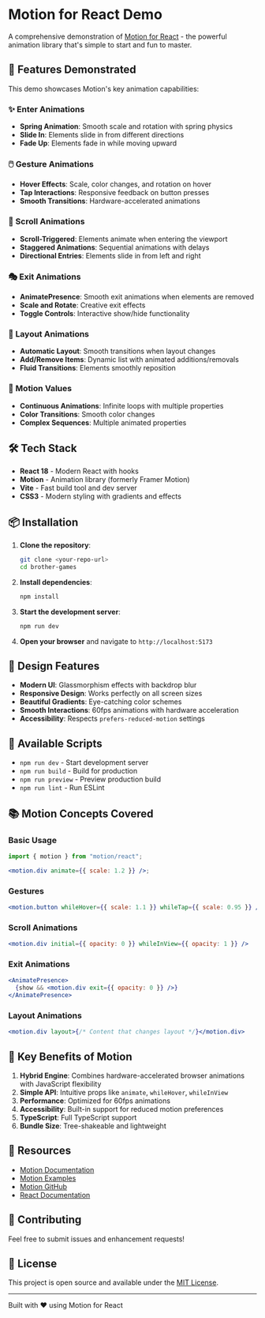 # Motion for React Demo

A comprehensive demonstration of [Motion for React](https://motion.dev/docs/react) - the powerful animation library that's simple to start and fun to master.

## 🚀 Features Demonstrated

This demo showcases Motion's key animation capabilities:

### ✨ Enter Animations

- **Spring Animation**: Smooth scale and rotation with spring physics
- **Slide In**: Elements slide in from different directions
- **Fade Up**: Elements fade in while moving upward

### 🖱️ Gesture Animations

- **Hover Effects**: Scale, color changes, and rotation on hover
- **Tap Interactions**: Responsive feedback on button presses
- **Smooth Transitions**: Hardware-accelerated animations

### 📜 Scroll Animations

- **Scroll-Triggered**: Elements animate when entering the viewport
- **Staggered Animations**: Sequential animations with delays
- **Directional Entries**: Elements slide in from left and right

### 🎭 Exit Animations

- **AnimatePresence**: Smooth exit animations when elements are removed
- **Scale and Rotate**: Creative exit effects
- **Toggle Controls**: Interactive show/hide functionality

### 📐 Layout Animations

- **Automatic Layout**: Smooth transitions when layout changes
- **Add/Remove Items**: Dynamic list with animated additions/removals
- **Fluid Transitions**: Elements smoothly reposition

### 🔄 Motion Values

- **Continuous Animations**: Infinite loops with multiple properties
- **Color Transitions**: Smooth color changes
- **Complex Sequences**: Multiple animated properties

## 🛠️ Tech Stack

- **React 18** - Modern React with hooks
- **Motion** - Animation library (formerly Framer Motion)
- **Vite** - Fast build tool and dev server
- **CSS3** - Modern styling with gradients and effects

## 📦 Installation

1. **Clone the repository**:

   ```bash
   git clone <your-repo-url>
   cd brother-games
   ```

2. **Install dependencies**:

   ```bash
   npm install
   ```

3. **Start the development server**:

   ```bash
   npm run dev
   ```

4. **Open your browser** and navigate to `http://localhost:5173`

## 🎨 Design Features

- **Modern UI**: Glassmorphism effects with backdrop blur
- **Responsive Design**: Works perfectly on all screen sizes
- **Beautiful Gradients**: Eye-catching color schemes
- **Smooth Interactions**: 60fps animations with hardware acceleration
- **Accessibility**: Respects `prefers-reduced-motion` settings

## 🔧 Available Scripts

- `npm run dev` - Start development server
- `npm run build` - Build for production
- `npm run preview` - Preview production build
- `npm run lint` - Run ESLint

## 📚 Motion Concepts Covered

### Basic Usage

```jsx
import { motion } from "motion/react";

<motion.div animate={{ scale: 1.2 }} />;
```

### Gestures

```jsx
<motion.button whileHover={{ scale: 1.1 }} whileTap={{ scale: 0.95 }} />
```

### Scroll Animations

```jsx
<motion.div initial={{ opacity: 0 }} whileInView={{ opacity: 1 }} />
```

### Exit Animations

```jsx
<AnimatePresence>
  {show && <motion.div exit={{ opacity: 0 }} />}
</AnimatePresence>
```

### Layout Animations

```jsx
<motion.div layout>{/* Content that changes layout */}</motion.div>
```

## 🎯 Key Benefits of Motion

1. **Hybrid Engine**: Combines hardware-accelerated browser animations with JavaScript flexibility
2. **Simple API**: Intuitive props like `animate`, `whileHover`, `whileInView`
3. **Performance**: Optimized for 60fps animations
4. **Accessibility**: Built-in support for reduced motion preferences
5. **TypeScript**: Full TypeScript support
6. **Bundle Size**: Tree-shakeable and lightweight

## 🔗 Resources

- [Motion Documentation](https://motion.dev/docs/react)
- [Motion Examples](https://motion.dev/examples)
- [Motion GitHub](https://github.com/motiondivision/motion)
- [React Documentation](https://react.dev)

## 🤝 Contributing

Feel free to submit issues and enhancement requests!

## 📄 License

This project is open source and available under the [MIT License](LICENSE).

---

Built with ❤️ using Motion for React
